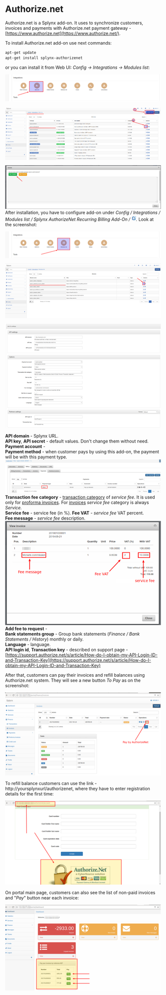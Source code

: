 
Authorize.net
=============

Authorize.net is a Splynx add-on. It uses to synchronize customers, invoices and payments with Authorize.net payment gateway - [https://www.authorize.net](https://www.authorize.net/).

To install Authorize.net add-on use next commands:

```bash
apt-get update
apt-get install splynx-authorizenet
```
or you can install it from Web UI:
*Config -> Integrations -> Modules list*:

![1.png](1.png)

![2.png](2.png)

![3.png](3.png)
After installation, you have to configure add-on under _Config / Integrations / Modules list / Splynx AuthorizeNet Recurring Billing Add-On / ![edit](image2018-8-22_11-18-23.png)._ Look at the screenshot:

![4.png](4.png)

![5.png](5.png)

![image2018-8-22_11-15-13.png](image2018-8-22_11-15-13.png)

**API domain** - Splynx URL.  
**API key**, **API secret** - default values. Don't change them without need.
**Payment account** -  
**Payment method** - when customer pays by using this add-on, the payment will be with this payment type.  
![image2018-8-21_10-54-36.png](image2018-8-21_10-54-36.png)
**Transaction fee category** - [transaction category](https://doc.splynx.com/display/SPL/Transaction+categories) of _service fee_. It is used only for [proforma invoices](https://doc.splynx.com/display/SPL/Proforma+invoices). For [invoices](https://doc.splynx.com/display/SPL/Invoices) _service fee_ category is always _Service._  
**Service fee** - service fee (in %).
**Fee VAT** - _service fee_ VAT percent.  
**Fee message** - _service fee_ description.  
![image2018-8-22_11-26-53.png](image2018-8-22_11-26-53.png)
**Add fee to request** -  
**Bank statements group** - Group bank statements (_Finance / Bank Statements / History_) monthly or daily.  
**Language** - language.  
**API login id**, **Transaction key** - described on support page - [https://support.authorize.net/s/article/How-do-I-obtain-my-API-Login-ID-and-Transaction-Key](https://support.authorize.net/s/article/How-do-I-obtain-my-API-Login-ID-and-Transaction-Key)

After that, customers can pay their invoices and refill balances using Authorize.net system. They will see a new button _To Pay_ as on the screenshot:

![Selection_008.png](Selection_008.png)

To refill balance customers can use the link - http://yoursplynxurl/authorizenet, where they have to enter registration details for the first time:

![Selection_006.png](Selection_006.png)

On portal main page, customers can also see the list of non-paid invoices and "_Pay_" button near each invoice:

![Selection_001.png](Selection_001.png)
